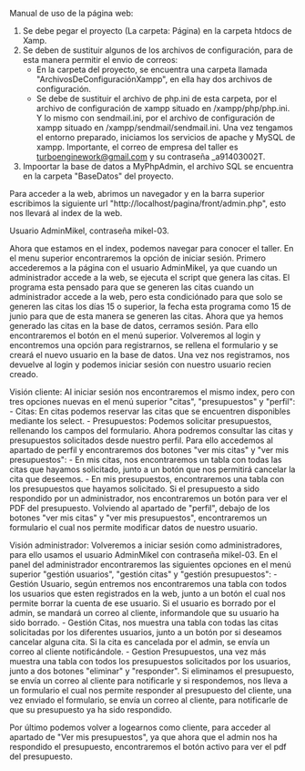 Manual de uso de la página web:
1. Se debe pegar el proyecto (La carpeta: Página) en la carpeta htdocs de Xamp.
2. Se deben de sustituir algunos de los archivos de configuración, para de esta manera permitir el envio de correos:
	- En la carpeta del proyecto, se encuentra una carpeta llamada "ArchivosDeConfiguraciónXampp", en ella hay dos archivos de configuración.
	- Se debe de sustituir el archivo de php.ini de esta carpeta, por el archivo de configuración de xampp situado en
	  /xampp/php/php.ini. Y lo mismo con sendmail.ini, por el archivo de configuración de xampp situado en /xampp/sendmail/sendmail.ini.
Una vez tengamos el entorno preparado, iniciamos los servicios de apache y MySQL de xampp. 
Importante, el correo de empresa del taller es turboenginework@gmail.com y su contraseña _a91403002T.
3. Impoortar la base de datos a MyPhpAdmin, el archivo SQL se encuentra en la carpeta "BaseDatos" del proyecto.

Para acceder a la web, abrimos un navegador y en la barra superior escribimos la siguiente url "http://localhost/pagina/front/admin.php",
esto nos llevará al index de la web.

Usuario AdminMikel, contraseña mikel-03.

Ahora que estamos en el index, podemos navegar para conocer el taller. En el menu superior encontraremos la opción de iniciar sesión.
Primero accederemos a la página con el usuario AdminMikel, ya que cuando un administrador accede a la web, se ejecuta el script que genera las citas. 
El programa esta pensado para que se generen las citas cuando un administrador accede a la web, pero esta condiciónado para que solo se generen las
citas los días 15 o superior, la fecha esta programa como 15 de junio para que de esta manera se generen las citas.
Ahora que ya hemos generado las citas en la base de datos, cerramos sesión. Para ello encontraremos el botón en el menú superior.
Volveremos al login y encontremos una opción para registrarnos, se rellena el formulario y se creará el nuevo usuario en la base de datos. Una vez
nos registramos, nos devuelve al login y podemos iniciar sesión con nuestro usuario recien creado.

Visión cliente:
Al iniciar sesión nos encontraremos el mismo index, pero con tres opciones nuevas en el menú superior "citas", "presupuestos" y "perfil":
	- Citas: En citas podemos reservar las citas que se encuentren disponibles mediante los select.
	- Presupuestos: Podemos solicitar presupuestos, rellenando los campos del formulario.
Ahora podremos consultar las citas y presupuestos solicitados desde nuestro perfil. Para ello accedemos al apartado de perfil y encontraremos dos botones
"ver mis citas" y "ver mis presupuestos":
	- En mis citas, nos encontraremos un tabla con todas las citas que hayamos solicitado, junto a un botón que nos permitirá cancelar la cita que deseemos.
	- En mis presupuestos, encontraremos una tabla con los presupuestos que hayamos solicitado. Si el presupuesto a sido respondido por un administrador,
	  nos encontraremos un botón para ver el PDF del presupuesto.
Volviendo al apartado de "perfil", debajo de los botones "ver mis citas" y "ver mis presupuestos", encontraremos un formulario el cual nos permite
modificar datos de nuestro usuario.

Visión administrador:
Volveremos a iniciar sesión como administradores, para ello usamos el usuario AdminMikel con contraseña mikel-03. 
En el panel del administrador encontraremos las siguientes opciones en el menú superior "gestión usuarios", "gestión citas" y "gestión presupuestos":
	- Gestión Usuario, según entremos nos encontraremos una tabla con todos los usuarios que esten registrados en la web, junto a un botón
	  el cual nos permite borrar la cuenta de ese usuario. Si el usuario es borrado por el admin, se mandará un correo al cliente, informandole
	  que su usuario ha sido borrado.
	- Gestión Citas, nos muestra una tabla con todas las citas solicitadas por los diferentes usuarios, junto a un botón por si deseamos cancelar
	  alguna cita. Si la cita es cancelada por el admin, se envía un correo al cliente notificándole.
	- Gestion Presupuestos, una vez más muestra una tabla con todos los presupuestos solicitados por los usuarios, junto a dos botones "eliminar"
	  y "responder". Si eliminamos el presupuesto, se envía un correo al cliente para notificarle y si respondemos, nos lleva a un formulario
	  el cual nos permite responder al presupuesto del cliente, una vez enviado el formulario, se envía un correo al cliente, para notificarle
	  de que su presupuesto ya ha sido respondido.

Por último podemos volver a logearnos como cliente, para acceder al apartado de "Ver mis presupuestos", ya que ahora que el admin nos ha respondido el 
presupuesto, encontraremos el botón activo para ver el pdf del presupuesto.